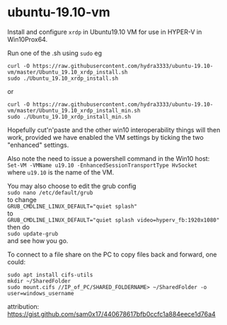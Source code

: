 # ubuntu-19.10-vm

Install and configure ```xrdp``` in Ubuntu19.10 VM for use in HYPER-V in Win10Prox64.

Run one of the .sh using ```sudo``` eg  
```
curl -O https://raw.githubusercontent.com/hydra3333/ubuntu-19.10-vm/master/Ubuntu_19.10_xrdp_install.sh
sudo ./Ubuntu_19.10_xrdp_install.sh
```
or
```
curl -O https://raw.githubusercontent.com/hydra3333/ubuntu-19.10-vm/master/Ubuntu_19.10_xrdp_install_min.sh
sudo ./Ubuntu_19.10_xrdp_install_min.sh
```

Hopefully cut'n'paste and the other win10 interoperability things will then work,
provided we have enabled the VM settings by ticking the two "enhanced" settings.

Also note the need to issue a powershell command in the Win10 host:  
     ```Set-VM -VMName u19.10 -EnhancedSessionTransportType HvSocket```  
where ```u19.10``` is the name of the VM.

You may also choose to edit the grub config  
```sudo nano /etc/default/grub```  
to change  
```GRUB_CMDLINE_LINUX_DEFAULT="quiet splash"```  
to  
```GRUB_CMDLINE_LINUX_DEFAULT="quiet splash video=hyperv_fb:1920x1080"```  
then do  
```sudo update-grub```  
and see how you go.

To connect to a file share on the PC to copy files back and forward, one could:
```
sudo apt install cifs-utils
mkdir ~/SharedFolder
sudo mount.cifs //IP_of_PC/SHARED_FOLDERNAME> ~/SharedFolder -o user=windows_username
```




attribution:
https://gist.github.com/sam0x17/440678617bfb0ccfc1a884eece1d76a4
